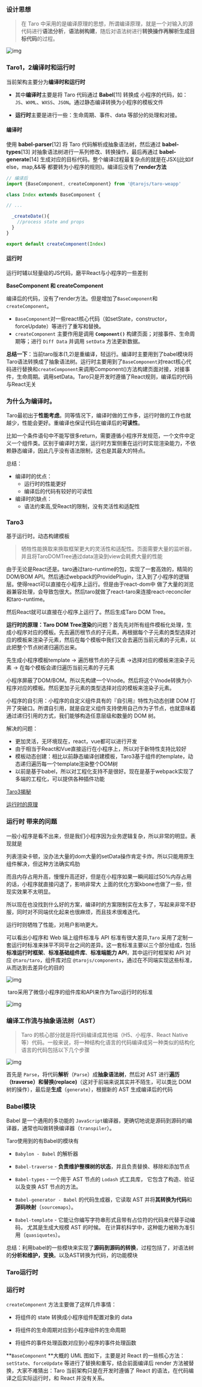 ### 设计思想

>  在 Taro 中采用的是编译原理的思想，所谓编译原理，就是一个对输入的源代码进行**语法分析**，**语法树构建**，随后对语法树进行**转换操作再解析生成目标代码**的过程。

![img](https://user-gold-cdn.xitu.io/2018/10/8/1665182480dfc020?imageView2/0/w/1280/h/960/format/webp/ignore-error/1)

### Taro1，2编译时和运行时

当前架构主要分为**编译时和运行时**

* 其中**编译时**主要是将 Taro 代码通过 **Babel**[11] 转换成 小程序的代码，如：`JS`、`WXML`、`WXSS`、`JSON`。通过静态编译转换为小程序的模板文件

* **运行时**主要是进行一些：生命周期、事件、data 等部分的处理和对接。

#### 编译时

使用 **babel-parser**[12] 将 Taro 代码解析成抽象语法树，然后通过 **babel-types**[13] 对抽象语法树进行一系列修改、转换操作，最后再通过 **babel-generate**[14] 生成对应的目标代码。整个编译过程最复杂点的就是在JSX(j比如if else，map,&&等 都要转为小程序的规则)。编译后没有了**render方法**

```js
// 编译后
import {BaseComponent, createComponent} from '@tarojs/taro-weapp'

class Index extends BaseComponent {

// ...

  _createDate(){
    //process state and props
  }
}

export default createComponent(Index)
```



#### 运行时

运行时辅以轻量级的JS代码，磨平React与小程序的一些差别

**BaseComponent 和 createComponent**

编译后的代码，没有了render方法。但是增加了`BaseComponent`和`createComponent`。

* `BaseComponent`对一些react核心代码（如setState，constructor，forceUpdate）等进行了重写和替换。
* `createComponent` 主要作用是调用 **`Component()`** 构建页面；对接事件、生命周期等；进行 `Diff Data` 并调用 `setData` 方法更新数据。



**总结一下**：当前taro版本(1,2)是重编译，轻运行。编译时主要用到了babel模块将Taro语法转换成了抽象语法树。运行时主要用到了`BaseComponent`对react核心代码进行替换和`createComponent`来调用Component()方法构建页面对接，对接事件，生命周期。调用setData。Taro只是开发时遵循了React规则，编译后的代码与React无关

### 为什么为编译时。

Taro最初出于**性能考虑**。同等情况下，编译时做的工作多，运行时做的工作也就越少，性能会更好。重编译也保证代码在编译后的**可读性**。

比如一个条件语句中不能写很多return，需要遵循小程序开发规范，一个文件中定义一个组件类。区别于编译时方案，运行时方案侧重在运行时实现渲染能力，不依赖静态编译，因此几乎没有语法限制，这也是其最大的特点。

总结：

* 编译时的优点：
  * 运行时的性能更好
  * 编译后的代码有较好的可读性
* 编译时的缺点：
  * 语法约束高,受React的限制，没有灵活性和适配性





### Taro3

基于运行时。动态构建模板

>  牺牲性能换取来换取框架更大的灵活性和适配性。页面需要大量的监听器，并且将TaroDOMTree通过data渲染到view会耗费大量的性能

由于无论是React还是。taro通过taro-runtime的包，实现了一套高效的，精简的DOM/BOM API。然后通过webpack的ProvidePlugin，注入到了小程序的逻辑层。使得react可以直接在小程序上运行。但是由于react-dom中 做了大量的浏览器兼容处理，会导致包很大。然后taro就做了react-taro来连接react-reconciler和taro-runtime。

然后React就可以直接在小程序上运行了。然后生成Taro DOM Tree。

**运行时的原理：**Taro DOM Tree**渲染**的问题？首先先对所有组件模板化处理，生成小程序对应的模板。先去遍历根节点的子元素，再根据每个子元素的类型选择对应的模板来渲染子元素，然后在每个模板中我们又会去遍历当前元素的子元素，以此把整个节点树递归遍历出来。

先生成小程序模板template -> 遍历根节点的子元素 ->选择对应的模板来渲染子元素 -> 在每个模板会递归遍历当前元素的子元素

小程序屏蔽了DOM/BOM。所以先构建一个Vnode。然后将这个Vnode转换为小程序对应的模板。然后更加子元素的类型选择对应的模板来渲染子元素。

小程序的自引用：小程序的自定义组件具有的『自引用』特性为动态创建 DOM 打开了突破口。所谓自引用，就是自定义组件支持使用自己作为子节点，也就意味着通过递归引用的方式，我们能够构造任意层级和数量的 DOM 树。

解决的问题：

* 更加灵活，无环境现在，react，vue都可以进行开发
* 由于相当于React和Vue直接运行在小程序上，所以对于新特性支持比较好
* 模板动态创建：相比以前静态编译创建模板，Taro3基于组件的template，动态递归遍历每一个template渲染整个DOM树
* 以前是基于babel，所以对工程化支持不是很好。现在是基于webpack实现了多端的工程化，可以提供各种插件功能

[Taro3揭秘](https://mp.weixin.qq.com/s?__biz=MzU3NDkzMTI3MA==&mid=2247483770&idx=1&sn=ba2cdea5256e1c4e7bb513aa4c837834)

[运行时的原理](https://remaxjs.org/guide/implementation-notes)

### 运行时 带来的问题

一般小程序是看不出来，但是我们小程序因为业务逻辑复杂，所以非常的明显。表现就是

列表渲染卡顿，没办法大量的dom大量的setData操作肯定卡炸。所以只能用原生组件解决，但这种方法确实鸡肋

而且内存占用升高，慢慢升高还好，但是在小程序如果一瞬间超过50%内存占用的话，小程序就直接闪退了，影响非常大
上面的优化方案kbone也做了一些，但现实效果不太明显。

所以现在也没找到什么好的方案，编译时的方案限制实在太多了，写起来非常不舒服，同时对不同端优化起来也很麻烦，而且技术很难迭代。

运行时则牺牲了性能，对用户影响更大。















可以看出小程序和 Web 端上组件标准与 API 标准有很大差异,`Taro` 采用了定制一套运行时标准来抹平不同平台之间的差异。这一套标准主要以三个部分组成，包括**标准运行时框架**、**标准基础组件库**、**标准端能力 API**，其中运行时框架和 API 对应 `@taro/taro`，组件库对应 `@tarojs/components`，通过在不同端实现这些标准，从而达到去差异化的目的



![img](https://user-gold-cdn.xitu.io/2018/10/8/16651824884a5682?imageView2/0/w/1280/h/960/format/webp/ignore-error/1)

​	taro采用了微信小程序的组件库和API来作为Taro运行时的标准

![img](https://user-gold-cdn.xitu.io/2018/10/8/16651824b8ac59a4?imageView2/0/w/1280/h/960/format/webp/ignore-error/1)

### 编译工作流与抽象语法树（AST）

> Taro 的核心部分就是将代码编译成其他端（H5、小程序、React Native 等）代码。一般来说，将一种结构化语言的代码编译成另一种类似的结构化语言的代码包括以下几个步骤

![img](https://user-gold-cdn.xitu.io/2018/10/8/166515483b7fa7c0?imageView2/0/w/1280/h/960/format/webp/ignore-error/1)

首先是 `Parse`，将代码**解析**（`Parse`）成**抽象语法树**，然后对 AST 进行**遍历（traverse）和替换(replace)**（这对于前端来说其实并不陌生，可以类比 DOM 树的操作），最后是**生成**（`generate`），根据新的 AST 生成编译后的代码

### Babel模块

Babel 是一个通用的多功能的 `JavaScript`编译器，更确切地说是源码到源码的编译器，通常也叫做转换编译器（`transpiler`）。

Taro使用到的有Babel的模块有

* `Babylon - Babel` 的解析器
* `Babel-traverse` - **负责维护整棵树的状态**，并且负责替换、移除和添加节点

* `Babel-types` - 一个用于 AST 节点的 `Lodash` 式工具库， 它包含了构造、验证以及变换 AST 节点的方法。
* `Babel-generator - Babel` 的代码生成器，它读取 AST 并将**其转换为代码**和**源码映射**（`sourcemaps`）。

* `Babel-template` - 它能让你编写字符串形式且带有占位符的代码来代替手动编码， 尤其是生成大规模 AST 的时候。 在计算机科学中，这种能力被称为准引用（`quasiquotes`）。

总结：利用babel的一些模块来实现了**源码到源码的转换**，过程包括了，对语法树的**分析和维护，变换**。以及AST转换为代码，的功能模块





### Taro运行时

### 运行时

`createComponent` 方法主要做了这样几件事情：

* 将组件的 state 转换成小程序组件配置对象的 data

* 将组件的生命周期对应到小程序组件的生命周期

* 将组件的事件处理函数对应到小程序的事件处理函数

**`BaseComponent` **大概的 UML 图如下，主要是对 React 的一些核心方法：`setState`、`forceUpdate` 等进行了替换和重写，结合前面编译后 render 方法被替换，大家不难猜出：Taro 当前架构只是在开发时遵循了 React 的语法，在代码编译之后实际运行时，和 React 并没有关系。





